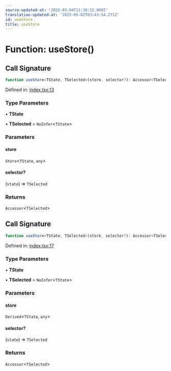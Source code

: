 ```yaml
---
source-updated-at: '2025-03-04T11:38:12.000Z'
translation-updated-at: '2025-05-02T03:43:54.271Z'
id: useStore
title: useStore
---
```


<!-- DO NOT EDIT: this page is autogenerated from the type comments -->

# Function: useStore()

## Call Signature

```ts
function useStore<TState, TSelected>(store, selector?): Accessor<TSelected>
```

Defined in: [index.tsx:13](https://github.com/TanStack/store/blob/main/packages/solid-store/src/index.tsx#L13)

### Type Parameters

• **TState**

• **TSelected** = `NoInfer`\<`TState`\>

### Parameters

#### store

`Store`\<`TState`, `any`\>

#### selector?

(`state`) => `TSelected`

### Returns

`Accessor`\<`TSelected`\>

## Call Signature

```ts
function useStore<TState, TSelected>(store, selector?): Accessor<TSelected>
```

Defined in: [index.tsx:17](https://github.com/TanStack/store/blob/main/packages/solid-store/src/index.tsx#L17)

### Type Parameters

• **TState**

• **TSelected** = `NoInfer`\<`TState`\>

### Parameters

#### store

`Derived`\<`TState`, `any`\>

#### selector?

(`state`) => `TSelected`

### Returns

`Accessor`\<`TSelected`\>
